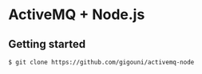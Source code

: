 # ActiveMQ + Node.js

## Getting started

```shell
$ git clone https://github.com/gigouni/activemq-node
```